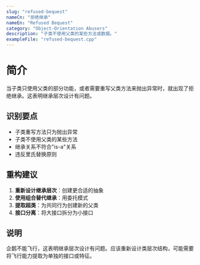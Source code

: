 ```yaml
---
slug: "refused-bequest"
nameCn: "拒绝继承"
nameEn: "Refused Bequest"
category: "Object-Orientation Abusers"
description: "子类不使用父类的某些方法或数据。"
exampleFile: "refused-bequest.cpp"
---
```


# 简介

当子类只使用父类的部分功能，或者需要重写父类方法来抛出异常时，就出现了拒绝继承。这表明继承层次设计有问题。

## 识别要点

- 子类重写方法只为抛出异常
- 子类不使用父类的某些方法
- 继承关系不符合"is-a"关系
- 违反里氏替换原则

## 重构建议

1. **重新设计继承层次**：创建更合适的抽象
2. **使用组合替代继承**：用委托模式
3. **提取超类**：为共同行为创建新的父类
4. **接口分离**：将大接口拆分为小接口

## 说明

企鹅不能飞行，这表明继承层次设计有问题。应该重新设计类层次结构，可能需要将飞行能力提取为单独的接口或特征。